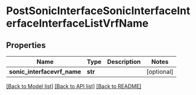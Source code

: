 # PostSonicInterfaceSonicInterfaceInterfaceInterfaceListVrfName

## Properties
Name | Type | Description | Notes
------------ | ------------- | ------------- | -------------
**sonic_interfacevrf_name** | **str** |  | [optional] 

[[Back to Model list]](../README.md#documentation-for-models) [[Back to API list]](../README.md#documentation-for-api-endpoints) [[Back to README]](../README.md)


